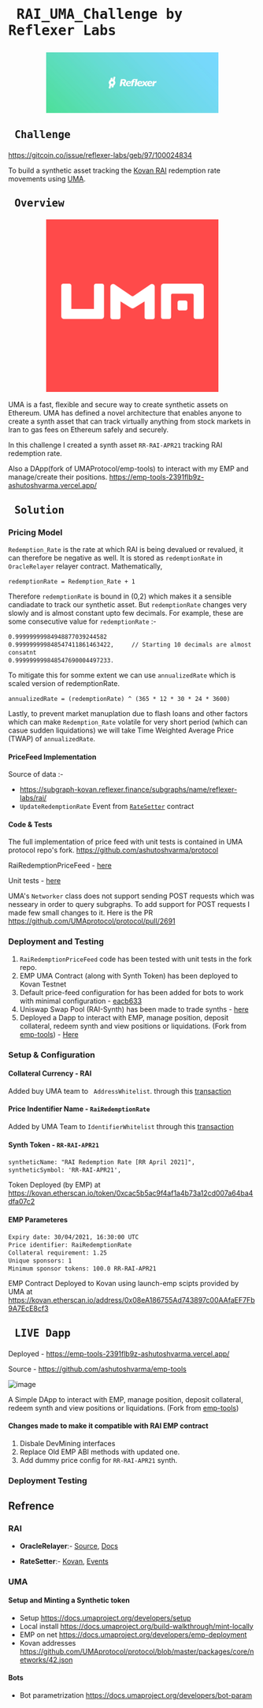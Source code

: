 # <pre>              RAI_UMA_Challenge by Reflexer Labs</pre>
<p align="center">
  <img src="Reflexer.jpg" width="350" title="hover text">
</p>

## <pre>                                      **Challenge**</pre>
https://gitcoin.co/issue/reflexer-labs/geb/97/100024834

To build a synthetic asset tracking the
[Kovan RAI](https://github.com/reflexer-labs/geb-changelog/tree/master/releases/kovan/1.4.0/median/fixed-discount)
redemption rate movements using [UMA](https://docs.umaproject.org/build-walkthrough/build-process).

## <pre>                                      **Overview**</pre>
<p align="center">
  <img src="UMA_square_red_logo.png" width="350" title="hover text">
</p>

UMA is a fast, flexible and secure way to create synthetic assets on Ethereum. UMA has defined a novel architecture
that enables anyone to create a synth asset that can track virtually anything from stock markets in Iran to gas 
fees on Ethereum safely and securely.

In this challenge I created a synth asset `RR-RAI-APR21` tracking RAI redemption rate.

Also a DApp(fork of UMAProtocol/emp-tools) to interact with my EMP and manage/create their positions.
https://emp-tools-2391flb9z-ashutoshvarma.vercel.app/


## <pre>                                   **Solution**</pre>

### Pricing Model
`Redemption_Rate` is the rate at which RAI is being devalued or revalued, it can therefore be negative as well. It is stored as `redemptionRate` in `OracleRelayer` relayer contract. Mathematically,
```
redemptionRate = Redemption_Rate + 1
```
Therefore `redemptionRate` is bound in (0,2) which makes it a sensible candiadate to track our synthetic asset. But `redemptionRate` changes very slowly and is almost constant upto few decimals. For example, these are some consecutive value for `redemptionRate` :-
```
0.99999999984948877039244582
0.999999999848547411861463422,     // Starting 10 decimals are almost consatnt
0.999999999848547690004497233.
```

To mitigate this for somme extent we can use `annualizedRate` which is scaled version of redemptionRate.
```
annualizedRate = (redemptionRate) ^ (365 * 12 * 30 * 24 * 3600)  
```

Lastly, to prevent market manuplation due to flash loans and other factors which can make `Redemption_Rate` volatile for very short period (which can casue sudden liquidations) we will take Time Weighted Average Price (TWAP) of `annualizedRate`.

#### PriceFeed Implementation
Source of data :- 
- https://subgraph-kovan.reflexer.finance/subgraphs/name/reflexer-labs/rai/
- `UpdateRedemptionRate` Event from [`RateSetter`](https://kovan.etherscan.io/address/0x0641C280B21A31daf1518a91A68Ad396EcC6f2f0#events) contract



#### Code & Tests
The full implementation of price feed with unit tests is contained in UMA protocol repo's fork.
https://github.com/ashutoshvarma/protocol

RaiRedemptionPriceFeed - [here](https://github.com/ashutoshvarma/protocol/blob/master/packages/financial-templates-lib/src/price-feed/RAIRedemptionRatePriceFeed.js)

Unit tests - [here](https://github.com/ashutoshvarma/protocol/blob/master/packages/financial-templates-lib/test/truffle/RAIRedemptionRatePriceFeed.js)

UMA's `Networker` class does not support sending POST requests which was nesseary in order to query subgraphs. To add support for POST requests I made few small changes to it. Here is the PR https://github.com/UMAprotocol/protocol/pull/2691


### Deployment and Testing
1. `RaiRedemptionPriceFeed` code has been tested with unit tests in the fork repo.
2. EMP UMA Contract (along with Synth Token) has been deployed to Kovan Testnet
3. Default price-feed configuration for has been added for bots to work with minimal configuration - [eacb633](https://github.com/ashutoshvarma/protocol/commit/eacb6338ab598d28e0a30fcf4050154087b159cd)
4. Uniswap Swap Pool (RAI-Synth) has been made to trade synths - [here](https://app.uniswap.org/#/swap?outputCurrency=0xCaC5B5AC9F4af1A4b73a12CD007A64BA4DFa07C2)
5. Deployed a Dapp to interact with EMP, manage position, deposit collateral, redeem synth and view positions or liquidations. (Fork from [emp-tools](https://github.com/UMAprotocol/emp-tools/)) - [Here](https://emp-tools-2391flb9z-ashutoshvarma.vercel.app/?address=0x08eA186755Ad743897c00AAfaEF7Fb9A7EcE8cf3)

### Setup & Configuration
#### Collateral Currency - RAI
Added buy UMA team to `
AddressWhitelist`. through this [transaction](https://kovan.etherscan.io/tx/0x006f18d76ba32ae42e2ca73eea703c9c5574c835773b447342bd46e71964ae6f)

#### Price Indentifier Name - `RaiRedemptionRate`
Added by UMA Team to `IdentifierWhitelist` through this [transaction](https://kovan.etherscan.io/tx/0x5cc0ccb70a86480af46385105d1b3e6318554df7c503ee43c055de77a0fb2b9b)

#### Synth Token - `RR-RAI-APR21`
```
syntheticName: "RAI Redemption Rate [RR April 2021]", 
syntheticSymbol: 'RR-RAI-APR21', 
```
Token Deployed (by EMP) at 
https://kovan.etherscan.io/token/0xcac5b5ac9f4af1a4b73a12cd007a64ba4dfa07c2


#### EMP Parameteres
```
Expiry date: 30/04/2021, 16:30:00 UTC
Price identifier: RaiRedemptionRate
Collateral requirement: 1.25
Unique sponsors: 1
Minimum sponsor tokens: 100.0 RR-RAI-APR21
```

EMP Contract Deployed  to Kovan using launch-emp scipts provided by UMA at
https://kovan.etherscan.io/address/0x08eA186755Ad743897c00AAfaEF7Fb9A7EcE8cf3


## <pre>                                  **LIVE Dapp**</pre>
Deployed - https://emp-tools-2391flb9z-ashutoshvarma.vercel.app/

Source - https://github.com/ashutoshvarma/emp-tools

![image](https://user-images.githubusercontent.com/17181457/111078364-06d27880-851b-11eb-869d-c1a416fc26d6.png)

A Simple DApp to interact with EMP, manage position, deposit collateral, redeem synth and view positions or liquidations.
(Fork from [emp-tools](https://github.com/UMAprotocol/emp-tools/))

#### Changes made to make it compatible with RAI EMP contract 
1. Disbale DevMining interfaces
2. Replace Old EMP ABI methods with updated one.
3. Add dummy price config for `RR-RAI-APR21` synth.

### Deployment Testing


## Refrence
### RAI

* **OracleRelayer**:- [Source](https://github.com/reflexer-labs/geb/blob/master/src/OracleRelayer.sol),
[Docs](https://docs.reflexer.finance/system-contracts/oracle-module/oracle-relayer)

* **RateSetter**:- [Kovan](https://kovan.etherscan.io/address/0x0641C280B21A31daf1518a91A68Ad396EcC6f2f0#code), [Events](https://kovan.etherscan.io/address/0x0641C280B21A31daf1518a91A68Ad396EcC6f2f0#events)

### UMA

#### Setup and Minting a Synthetic token

* Setup https://docs.umaproject.org/developers/setup
* Local install https://docs.umaproject.org/build-walkthrough/mint-locally
* EMP on net https://docs.umaproject.org/developers/emp-deployment
* Kovan addresses https://github.com/UMAprotocol/protocol/blob/master/packages/core/networks/42.json


#### Bots

* Bot parametrization https://docs.umaproject.org/developers/bot-param


